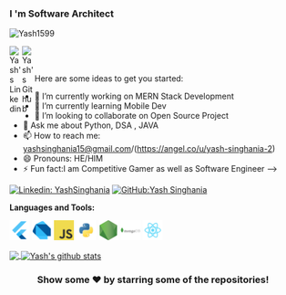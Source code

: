 
###  I 'm Software Architect

<p align="left"> <img src="https://komarev.com/ghpvc/?username=Yash1599&label=Views&color=blue&style=plastic" alt="Yash1599" /> </p>

<a href="https://www.linkedin.com/in/yash-singhania-358aa5160/">
  <img align="left" alt="Yash's Linkedin" width="22px" src="https://cdn.jsdelivr.net/npm/simple-icons@v3/icons/linkedin.svg" />
</a>
<a href="https://github.com/Yash1599">
  <img align="left" alt="Yash's Github" width="22px" src="https://cdn.jsdelivr.net/npm/simple-icons@v3/icons/github.svg" />
</a>


<br/>
<br/>

Here are some ideas to get you started:

- 🔭 I’m currently working on MERN Stack Development 
- 🌱 I’m currently learning Mobile Dev
- 👯 I’m looking to collaborate on Open Source Project
- 💬 Ask me about Python, DSA , JAVA 
- 📫 How to reach me: yashsinghania15@gmail.com/(https://angel.co/u/yash-singhania-2)
- 😄 Pronouns: HE/HIM
- ⚡ Fun fact:I am Competitive Gamer as well as Software Engineer
-->


[![Linkedin: YashSinghania](https://img.shields.io/badge/-YashSinghania-blue?style=flat-square&logo=Linkedin&logoColor=white&link=https://www.linkedin.com/in/yash-singhania-358aa5160/)](https://www.linkedin.com/in/yash-singhania-358aa5160/)
[![GitHub:Yash Singhania](https://img.shields.io/github/followers/Yash1599?label=follow&style=social)](https://github.com/Yash1599)


**Languages and Tools:**  

<code><img height="35" src="https://raw.githubusercontent.com/github/explore/80688e429a7d4ef2fca1e82350fe8e3517d3494d/topics/flutter/flutter.png"></code>
<code><img height="35" src="https://raw.githubusercontent.com/github/explore/80688e429a7d4ef2fca1e82350fe8e3517d3494d/topics/dart/dart.png"></code>
<code><img height="35" src="https://raw.githubusercontent.com/github/explore/80688e429a7d4ef2fca1e82350fe8e3517d3494d/topics/javascript/javascript.png"></code>
<code><img height="35" src="https://raw.githubusercontent.com/github/explore/80688e429a7d4ef2fca1e82350fe8e3517d3494d/topics/python/python.png"></code> 
<code><img height="35" src="https://raw.githubusercontent.com/github/explore/80688e429a7d4ef2fca1e82350fe8e3517d3494d/topics/nodejs/nodejs.png"></code> 
<code><img height="35" src="https://raw.githubusercontent.com/github/explore/80688e429a7d4ef2fca1e82350fe8e3517d3494d/topics/mongodb/mongodb.png"></code> 
<code><img height="35" src="https://raw.githubusercontent.com/github/explore/80688e429a7d4ef2fca1e82350fe8e3517d3494d/topics/react/react.png" alt="react"></code>

<a href="https://github.com/Yash1599">
  <img align="center" src="https://github-readme-stats.vercel.app/api/top-langs/?username=Yash1599&theme=dark&hide_langs_below=1" />
</a>
<a href="https://github.com/Yash1599">
 <img align="center" src="https://github-readme-stats.vercel.app/api?username=Yash1599&show_icons=true&theme=dark&line_height=27" alt="Yash's github stats"/>
</a>

<div align="center">

### Show some ❤️ by starring some of the repositories!

</div>


